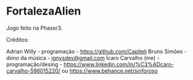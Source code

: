 # FortalezaAlien

Jogo feito na Phaser3.

Créditos:

Adrian Willy - programação - https://github.com/Capiteli
Bruno Simões - dono da música - ignysdev@gmail.com
Ícaro Carvalho (me) - programação/desing - https://www.linkedin.com/in/%C3%ADcaro-carvalho-596015220/ ou https://www.behance.net/sinforoso
